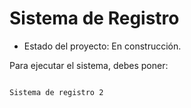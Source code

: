 <h1> Sistema de Registro</h1>  

- Estado del proyecto: En construcción.

Para ejecutar el sistema, debes poner:

```npm install react´´´

Sistema de registro 2
